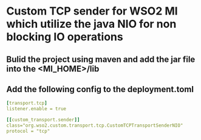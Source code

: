 # Custom TCP sender for WSO2 MI which utilize the java NIO for non blocking IO operations
## Bulid the project using maven and add the jar file into the <MI_HOME>/lib <br />

## Add the following config to the deployment.toml <br />

```yaml
[transport.tcp]
listener.enable = true

[[custom_transport.sender]]
class="org.wso2.custom.transport.tcp.CustomTCPTransportSenderNIO"
protocol = "tcp"

```